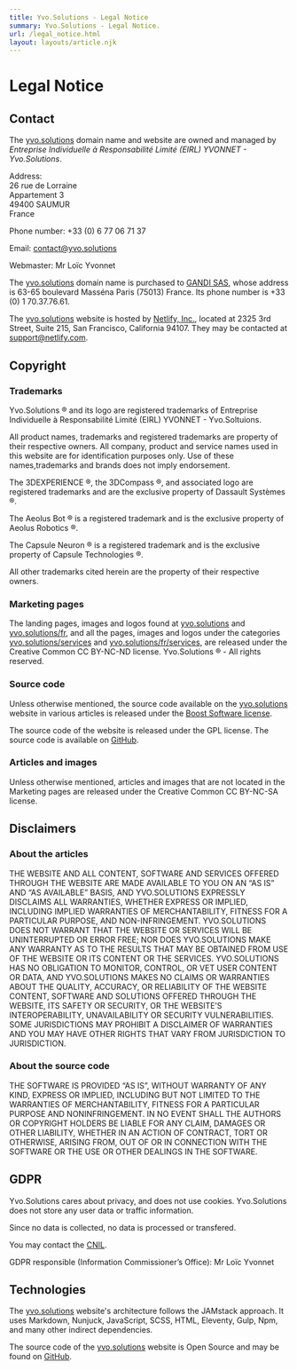```yaml
---
title: Yvo.Solutions - Legal Notice
summary: Yvo.Solutions - Legal Notice.
url: /legal_notice.html
layout: layouts/article.njk
---
```


# Legal Notice

## Contact

The [yvo.solutions](https://yvo.solutions) domain name and website are owned and managed by *Entreprise Individuelle à Responsabilité Limité (EIRL) YVONNET - Yvo.Solutions*.

Address:<br/>
26 rue de Lorraine<br/>
Appartement 3<br/>
49400 SAUMUR<br/>
France

Phone number: +33 (0) 6 77 06 71 37

Email: contact@yvo.solutions

Webmaster: Mr Loïc Yvonnet

The [yvo.solutions](https://yvo.solutions) domain name is purchased to [GANDI SAS](https://www.gandi.net), whose address is 63-65 boulevard Masséna Paris (75013) France. Its phone number is +33 (0) 1 70.37.76.61.

The [yvo.solutions](https://yvo.solutions) website is hosted by [Netlify, Inc.](https://www.netlify.com), located at 2325 3rd Street, Suite 215, San Francisco, California 94107. They may be contacted at support@netlify.com.

## Copyright

### Trademarks

Yvo.Solutions &#174; and its logo are registered trademarks of Entreprise Individuelle à Responsabilité Limité (EIRL) YVONNET - Yvo.Soltuions.

All product names, trademarks and registered trademarks are property of their respective owners. All company, product and service names used in this website are for identification purposes only. Use of these names,trademarks and brands does not imply endorsement.

The 3DEXPERIENCE &#174;, the 3DCompass &#174;, and associated logo are registered trademarks and are the exclusive property of Dassault Systèmes &#174;.

The Aeolus Bot &#174; is a registered trademark and is the exclusive property of Aeolus Robotics &#174;.

The Capsule Neuron &#174; is a registered trademark and is the exclusive property of Capsule Technologies &#174;.

All other trademarks cited herein are the property of their respective owners.

### Marketing pages

The landing pages, images and logos found at [yvo.solutions](https://yvo.solutions) and [yvo.solutions/fr](https://yvo.solutions/fr), and all the pages, images and logos under the categories [yvo.solutions/services](https://yvo.solutions/services) and [yvo.solutions/fr/services](https://yvo.solutions/fr/services), are released under the Creative Common CC BY-NC-ND license.
Yvo.Solutions &#174; - All rights reserved.

### Source code

Unless otherwise mentioned, the source code available on the [yvo.solutions](https://yvo.solutions) website in various articles is released under the [Boost Software license](https://www.boost.org/users/license.html).

The source code of the website is released under the GPL license. The source code is available on [GitHub](https://github.com/loic-yvonnet/dev-www-yvo-solutions).

### Articles and images

Unless otherwise mentioned, articles and images that are not located in the Marketing pages are released under the Creative Common CC BY-NC-SA license.

## Disclaimers

### About the articles

THE WEBSITE AND ALL CONTENT, SOFTWARE AND SERVICES OFFERED THROUGH THE WEBSITE ARE MADE AVAILABLE TO YOU ON AN “AS IS” AND “AS AVAILABLE” BASIS, AND YVO.SOLUTIONS EXPRESSLY DISCLAIMS ALL WARRANTIES, WHETHER EXPRESS OR IMPLIED, INCLUDING IMPLIED WARRANTIES OF MERCHANTABILITY, FITNESS FOR A PARTICULAR PURPOSE, AND NON-INFRINGEMENT. YVO.SOLUTIONS DOES NOT WARRANT THAT THE WEBSITE OR SERVICES WILL BE UNINTERRUPTED OR ERROR FREE; NOR DOES YVO.SOLUTIONS MAKE ANY WARRANTY AS TO THE RESULTS THAT MAY BE OBTAINED FROM USE OF THE WEBSITE OR ITS CONTENT OR THE SERVICES. YVO.SOLUTIONS HAS NO OBLIGATION TO MONITOR, CONTROL, OR VET USER CONTENT OR DATA, AND YVO.SOLUTIONS MAKES NO CLAIMS OR WARRANTIES ABOUT THE QUALITY, ACCURACY, OR RELIABILITY OF THE WEBSITE CONTENT, SOFTWARE AND SOLUTIONS OFFERED THROUGH THE WEBSITE, ITS SAFETY OR SECURITY, OR THE WEBSITE’S INTEROPERABILITY, UNAVAILABILITY OR SECURITY VULNERABILITIES. SOME JURISDICTIONS MAY PROHIBIT A DISCLAIMER OF WARRANTIES AND YOU MAY HAVE OTHER RIGHTS THAT VARY FROM JURISDICTION TO JURISDICTION.

### About the source code

THE SOFTWARE IS PROVIDED “AS IS”, WITHOUT WARRANTY OF ANY KIND, EXPRESS OR IMPLIED, INCLUDING BUT NOT LIMITED TO THE WARRANTIES OF MERCHANTABILITY, FITNESS FOR A PARTICULAR PURPOSE AND NONINFRINGEMENT. IN NO EVENT SHALL THE AUTHORS OR COPYRIGHT HOLDERS BE LIABLE FOR ANY CLAIM, DAMAGES OR OTHER LIABILITY, WHETHER IN AN ACTION OF CONTRACT, TORT OR OTHERWISE, ARISING FROM, OUT OF OR IN CONNECTION WITH THE SOFTWARE OR THE USE OR OTHER DEALINGS IN THE SOFTWARE.

## GDPR

Yvo.Solutions cares about privacy, and does not use cookies. Yvo.Solutions does not store any user data or traffic information.

Since no data is collected, no data is processed or transfered.

You may contact the [CNIL](https://www.cnil.fr).

GDPR responsible (Information Commissioner’s Office): Mr Loïc Yvonnet

## Technologies

The [yvo.solutions](https://yvo.solutions) website's architecture follows the JAMstack approach. It uses Markdown, Nunjuck, JavaScript, SCSS, HTML, Eleventy, Gulp, Npm, and many other indirect dependencies.

The source code of the [yvo.solutions](https://yvo.solutions) website is Open Source and may be found on [GitHub](https://github.com/loic-yvonnet/dev-www-yvo-solutions).